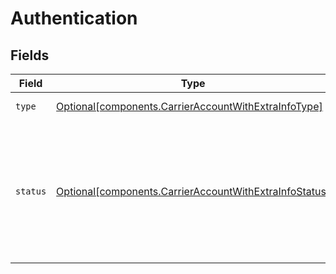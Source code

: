# Authentication


## Fields

| Field                                                                                                                                                                                                      | Type                                                                                                                                                                                                       | Required                                                                                                                                                                                                   | Description                                                                                                                                                                                                |
| ---------------------------------------------------------------------------------------------------------------------------------------------------------------------------------------------------------- | ---------------------------------------------------------------------------------------------------------------------------------------------------------------------------------------------------------- | ---------------------------------------------------------------------------------------------------------------------------------------------------------------------------------------------------------- | ---------------------------------------------------------------------------------------------------------------------------------------------------------------------------------------------------------- |
| `type`                                                                                                                                                                                                     | [Optional[components.CarrierAccountWithExtraInfoType]](../../models/components/carrieraccountwithextrainfotype.md)                                                                                         | :heavy_minus_sign:                                                                                                                                                                                         | Authentication method used by this account.                                                                                                                                                                |
| `status`                                                                                                                                                                                                   | [Optional[components.CarrierAccountWithExtraInfoStatus]](../../models/components/carrieraccountwithextrainfostatus.md)                                                                                     | :heavy_minus_sign:                                                                                                                                                                                         | Current authentication status. Possible values: 'disconnected' (authorization lost, reconnect needed), 'connected' (authorized and active), 'authorization_pending' (awaiting initial authorization flow). |